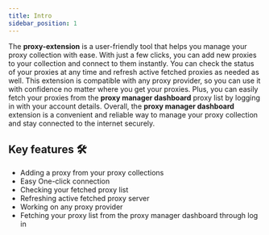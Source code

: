 ```yaml
---
title: Intro
sidebar_position: 1
---
```


The **proxy-extension** is a user-friendly tool that helps you manage your proxy collection with ease. With just a few clicks, you can add new proxies to your collection and connect to them instantly. You can check the status of your proxies at any time and refresh active fetched proxies as needed as well. This extension is compatible with any proxy provider, so you can use it with confidence no matter where you get your proxies. Plus, you can easily fetch your proxies from the **proxy manager dashboard** proxy list by logging in with your account details. Overall, the **proxy manager dashboard** extension is a convenient and reliable way to manage your proxy collection and stay connected to the internet securely.

## Key features 🛠

- Adding a proxy from your proxy collections
- Easy One-click connection
- Checking your fetched proxy list
- Refreshing active fetched proxy server
- Working on any proxy provider
- Fetching your proxy list from the proxy manager dashboard through log in
